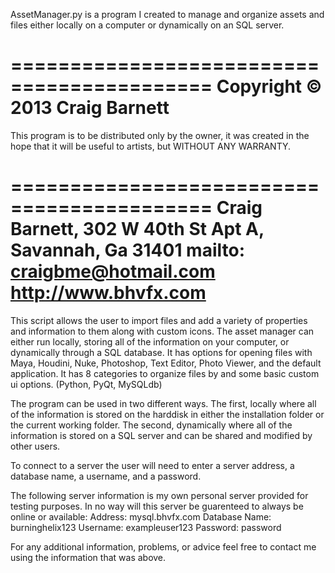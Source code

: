 AssetManager.py is a program I created to manage and organize
assets and files either locally on a computer or dynamically on
an SQL server.

===========================================
Copyright © 2013 Craig Barnett
===========================================

This program is to be distributed only by the owner, it was created
in the hope that it will be useful to artists, but WITHOUT ANY WARRANTY.

===========================================
Craig Barnett,
302 W 40th St Apt A, Savannah, Ga 31401
mailto: craigbme@hotmail.com
http://www.bhvfx.com
===========================================

This script allows the user to import files and add a variety of properties
and information to them along with custom icons. The asset manager can
either run locally, storing all of the information on your computer,
or dynamically through a SQL database. It has options for opening files
with Maya, Houdini, Nuke, Photoshop, Text Editor, Photo Viewer, and
the default application. It has 8 categories to organize files by and
some basic custom ui options. (Python, PyQt, MySQLdb)

The program can be used in two different ways. The first, locally where
all of the information is stored on the harddisk in either the
installation folder or the current working folder. The second, dynamically
where all of the information is stored on a SQL server and can be shared
and modified by other users.

To connect to a server the user will need to enter a server address, a
database name, a username, and a password.

The following server information is my own personal server provided for
testing purposes. In no way will this server be guarenteed to always be
online or available:
Address:         mysql.bhvfx.com
Database Name:   burninghelix123
Username:        exampleuser123
Password:        password

For any additional information, problems, or advice feel free to contact
me using the information that was above.